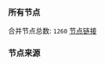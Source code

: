 ### 所有节点
合并节点总数: `1260`
[节点链接](https://raw.githubusercontent.com/rzhy1/11/master/sub/sub_merge_base64.txt)

### 节点来源
